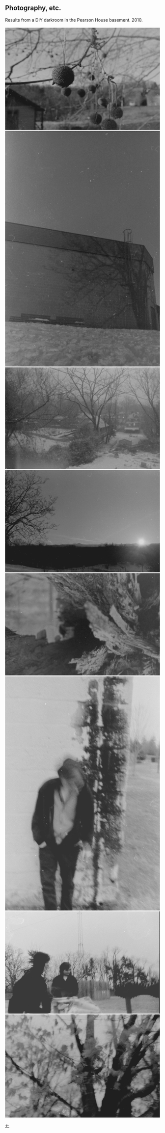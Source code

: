 ## Photography, etc.<br/>

Results from a DIY darkroom in the Pearson House basement. 2010.<br/>
<br/>
<img src="./images/darkroom-5.jpg">
<img src="./images/darkroom-2.jpg">
<img src="./images/darkroom-4.jpg">
<img src="./images/darkroom-7.jpg">
<img src="./images/darkroom-8.jpg">
<img src="./images/darkroom-9.jpg">
<img src="./images/darkroom-10.jpg">
<img src="./images/darkroom-11.jpg"><br/>

[&#8592;](./art)
